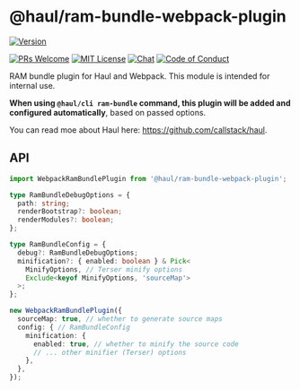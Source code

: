 # @haul/ram-bundle-webpack-plugin

[![Version][version]][package]   

[![PRs Welcome][prs-welcome-badge]][prs-welcome]
[![MIT License][license-badge]][license]
[![Chat][chat-badge]][chat]
[![Code of Conduct][coc-badge]][coc]

RAM bundle plugin for Haul and Webpack. This module is intended for internal use.

__When using `@haul/cli ram-bundle` command, this plugin will be added and configured automatically__, based on passed options.

You can read moe about Haul here: https://github.com/callstack/haul.

## API

```ts
import WebpackRamBundlePlugin from '@haul/ram-bundle-webpack-plugin';

type RamBundleDebugOptions = {
  path: string;
  renderBootstrap?: boolean;
  renderModules?: boolean;
};

type RamBundleConfig = {
  debug?: RamBundleDebugOptions;
  minification?: { enabled: boolean } & Pick<
    MinifyOptions, // Terser minify options
    Exclude<keyof MinifyOptions, 'sourceMap'>
  >;
};

new WebpackRamBundlePlugin({
  sourceMap: true, // whether to generate source maps
  config: { // RamBundleConfig
    minification: {
      enabled: true, // whether to minify the source code
      // ... other minifier (Terser) options
    },
  },
});
```

<!-- badges (common) -->

[license-badge]: https://img.shields.io/npm/l/@haul/ram-bundle-webpack-plugin.svg?style=flat-square
[license]: https://opensource.org/licenses/MIT
[prs-welcome-badge]: https://img.shields.io/badge/PRs-welcome-brightgreen.svg?style=flat-square
[prs-welcome]: http://makeapullrequest.com
[coc-badge]: https://img.shields.io/badge/code%20of-conduct-ff69b4.svg?style=flat-square
[coc]: https://github.com/callstack/haul/blob/master/CODE_OF_CONDUCT.md
[chat-badge]: https://img.shields.io/badge/chat-discord-brightgreen.svg?style=flat-square&colorB=7289DA&logo=discord
[chat]: https://discord.gg/zwR2Cdh

[version]: https://img.shields.io/npm/v/@haul/ram-bundle-webpack-plugin.svg?style=flat-square
[package]: https://www.npmjs.com/package/@haul/ram-bundle-webpack-plugin